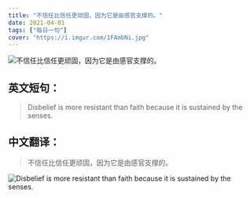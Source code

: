 ```yaml
---
title: "不信任比信任更顽固，因为它是由感官支撑的。"
date: 2021-04-01
tags: ["每日一句"]
cover: "https://i.imgur.com/1FAmbNi.jpg"
---
```


![不信任比信任更顽固，因为它是由感官支撑的。](https://i.imgur.com/eJPad0C.jpg)

## 英文短句：
> Disbelief is more resistant than faith because it is sustained by the senses. 

<!--more-->

## 中文翻译：
> 不信任比信任更顽固，因为它是由感官支撑的。

![Disbelief is more resistant than faith because it is sustained by the senses. ](https://i.imgur.com/Xopm2oe.jpg)

